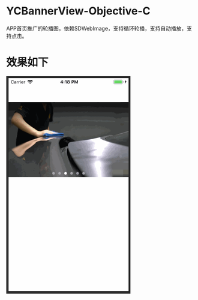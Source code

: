 # YCBannerView-Objective-C
APP首页推广的轮播图，依赖SDWebImage，支持循环轮播，支持自动播放，支持点击。

# 效果如下
![](https://github.com/BieDouWo/YCBannerView-Objective-C/blob/master/demo.gif?raw=true)
